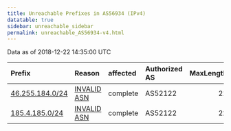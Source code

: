```yaml
---
title: Unreachable Prefixes in AS56934 (IPv4)
datatable: true
sidebar: unreachable_sidebar
permalink: unreachable_AS56934-v4.html
---
```


Data as of 2018-12-22 14:35:00 UTC


<div class="datatable-begin"></div>

| Prefix                                                   | Reason                                                                                                 | affected   | Authorized AS   |   MaxLength | Anchor                                         |   unreachable /24s |
|:---------------------------------------------------------|:-------------------------------------------------------------------------------------------------------|:-----------|:----------------|------------:|:-----------------------------------------------|-------------------:|
| [46.255.184.0/24](https://stat.ripe.net/46.255.184.0/24) | [INVALID ASN](https://rpki-validator.ripe.net/announcement-preview?asn=AS56934&prefix=46.255.184.0/24) | complete   | AS52122         |          21 | [RIPE](unreachable_RIPE_NCC_RPKI_Root-v4.html) |                  1 |
| [185.4.185.0/24](https://stat.ripe.net/185.4.185.0/24)   | [INVALID ASN](https://rpki-validator.ripe.net/announcement-preview?asn=AS56934&prefix=185.4.185.0/24)  | complete   | AS52122         |          22 | [RIPE](unreachable_RIPE_NCC_RPKI_Root-v4.html) |                  1 |

<div class="datatable-end"></div>